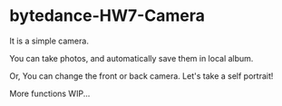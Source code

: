 # bytedance-HW7-Camera

It is a simple camera.

You can take photos, and automatically save them in local album.

Or, You can change the front or back camera. Let's take a self portrait!

More functions WIP...
